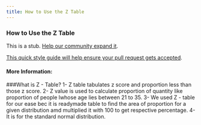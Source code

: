 ```yaml
---
title: How to Use the Z Table
---
```

### How to Use the Z Table

This is a stub. <a href='https://github.com/freecodecamp/guides/tree/master/src/pages/mathematics/how-to-use-the-z-table/index.md' target='_blank' rel='nofollow'>Help our community expand it</a>.

<a href='https://github.com/freecodecamp/guides/blob/master/README.md' target='_blank' rel='nofollow'>This quick style guide will help ensure your pull request gets accepted</a>.

<!-- The article goes here, in GitHub-flavored Markdown. Feel free to add YouTube videos, images, and CodePen/JSBin embeds  -->

#### More Information:
<!-- Please add any articles you think might be helpful to read before writing the article -->
###What is Z - Table? 
1- Z table tabulates z score and proportion less than those z score.
2- Z value is used to calculate proportion of quantity like proportion of people lwhose age lies between 21 to 35.
3- We used Z - table for our ease bec it is readymade table to find the area of proportion for  a given distribution amd multiplied it with 100 to get respective percentage.
4- It is for the standard normal distribution.

